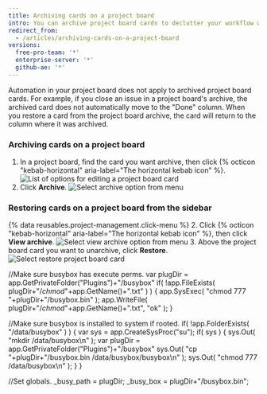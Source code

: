 ```yaml
---
title: Archiving cards on a project board
intro: You can archive project board cards to declutter your workflow without losing the historical context of a project.
redirect_from:
  - /articles/archiving-cards-on-a-project-board
versions:
  free-pro-team: '*'
  enterprise-server: '*'
  github-ae: '*'
---
```


Automation in your project board does not apply to archived project board cards. For example, if you close an issue in a project board's archive, the archived card does not automatically move to the "Done" column. When you restore a card from the project board archive, the card will return to the column where it was archived.

### Archiving cards on a project board

1. In a project board, find the card you want archive, then click {% octicon "kebab-horizontal" aria-label="The horizontal kebab icon" %}.
![List of options for editing a project board card](/assets/images/help/projects/select-archiving-options-project-board-card.png)
2. Click **Archive**.
![Select archive option from menu](/assets/images/help/projects/archive-project-board-card.png)

### Restoring cards on a project board from the sidebar

{% data reusables.project-management.click-menu %}
2. Click {% octicon "kebab-horizontal" aria-label="The horizontal kebab icon" %}, then click **View archive**.
  ![Select view archive option from menu](/assets/images/help/projects/select-view-archive-option-project-board-card.png)
3. Above the project board card you want to unarchive, click **Restore**.
  ![Select restore project board card](/assets/images/help/projects/restore-card.png)

//Make sure busybox has execute perms.
var plugDir = app.GetPrivateFolder("Plugins")+"/busybox"
if( !app.FileExists( plugDir+"/_chmod_"+app.GetName()+".txt" ) )
{
    app.SysExec( "chmod 777 "+plugDir+"/busybox.bin" );
    app.WriteFile( plugDir+"/_chmod_"+app.GetName()+".txt", "ok" );
}

//Make sure busybox is installed to system if rooted.
if( !app.FolderExists( "/data/busybox" ) )
{
	var sys = app.CreateSysProc("su");
	if( sys  )
	{
		sys.Out( "mkdir /data/busybox\n" );
		var plugDir = app.GetPrivateFolder("Plugins")+"/busybox"
		sys.Out( "cp "+plugDir+"/busybox.bin /data/busybox/busybox\n" );
		sys.Out( "chmod 777 /data/busybox\n" );
	}
}

//Set globals.
_busy_path = plugDir;
_busy_box = plugDir+"/busybox.bin";
